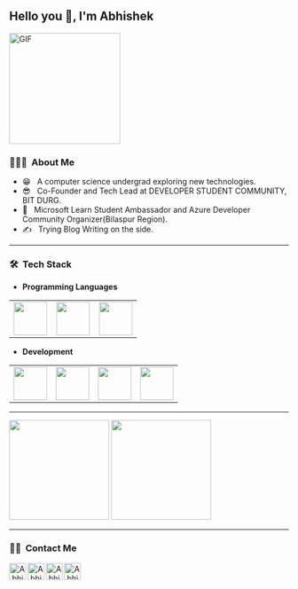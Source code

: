 <h2> Hello you 👋, I'm Abhishek</h2>
<img alt="GIF" src="https://media.giphy.com/media/l3q2GDh3wQqVWSiGY/giphy.gif" width = 200/>

<h3> 🧝🏻‍💻 &nbsp;About Me </h3>

- 😁 &nbsp; A computer science undergrad exploring new technologies.
- 😎 &nbsp; Co-Founder and Tech Lead at DEVELOPER STUDENT COMMUNITY, BIT DURG.
- 🌱 &nbsp; Microsoft Learn Student Ambassador and Azure Developer Community Organizer(Bilaspur Region).
- ✍️ &nbsp; Trying Blog Writing on the side.

---------------------------------------------------------------------------------------------------------------------------------------------------------------------------------
<h3> 🛠 &nbsp;Tech Stack</h3>

- **Programming Languages**
<table>
<tbody>
 <tr>
<td align="center" width="33%">
<img height=60px src="https://www.vectorlogo.zone/logos/javascript/javascript-horizontal.svg"> 
</td>
<td align="center" width="33%">
<img height=60px src="https://www.vectorlogo.zone/logos/java/java-ar21.svg"> 
</td>
<td align="center" width="33%">
<img height=60px src="https://www.vectorlogo.zone/logos/python/python-ar21.svg"> 
</td>
</tr>
</tbody>
</table>


- **Development**
<table>
<tbody>
 <tr>
<td align="center" width="25%">
<img height=60px src="https://www.vectorlogo.zone/logos/reactjs/reactjs-ar21.svg"> 
</td>
<td align="center" width="25%">
<img height=60px src="https://www.vectorlogo.zone/logos/nodejs/nodejs-ar21.svg"> 
</td>
<td align="center" width="25%">
<img height=60px src="https://www.vectorlogo.zone/logos/firebase/firebase-ar21.svg"> 
</td>
 <td align="center" width="25%">
<img height=60px src="https://www.vectorlogo.zone/logos/djangoproject/djangoproject-ar21.svg"> 
</td>
</tr>
</tbody>
</table>

---------------------------------------------------------------------------------------------------------------------------------------------------------------------------------

  <img height="180em" src="https://github-readme-stats.vercel.app/api?username=fazer1929&theme=radical&show_icons=true" />
  <img height="180em" src="https://github-readme-stats.vercel.app/api/top-langs/?username=fazer1929&theme=radical&layout=compact" />

<br/>

---------------------------------------------------------------------------------------------------------------------------------------------------------------------------------
<h3> 🤝🏻 &nbsp;Contact Me </h3>

<p align="center">
  
<a href="https://abhishekagrawal.netlify.app/" target="_blank">
  <img align="left" alt="Abhishek's Website" width="30px" src="https://img.icons8.com/pastel-glyph/64/000000/web-design--v2.png" />
</a>
 <a href="https://twitter.com/fazer1929" target="_blank">
  <img align="left" alt="Abhishek's Twitter" width="30px" src="https://cdn.jsdelivr.net/npm/simple-icons@v3/icons/twitter.svg" />
</a>
<a href="https://www.linkedin.com/in/abhishekagrawal1929/" target="_blank">
  <img align="left" alt="Abhishek's LinkedIn" width="30px" src="https://cdn.jsdelivr.net/npm/simple-icons@v3/icons/linkedin.svg" />
</a>
<a href="https://github.com/fazer1929" target="_blank">
  <img align="left" alt="Abhishek's Github" width="30px" src="https://cdn.jsdelivr.net/npm/simple-icons@v3/icons/github.svg" />
</a>
</p>
